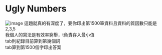 # Ugly Numbers
![image](https://github.com/10360555iamnn/UVAdataset/assets/95529963/fda486b1-6455-44dc-8b8e-3ee160bf1543)
這題就真的有深度了，要你印出第1500筆資料且資料的質因數只能是2,3,5  
我個人的寫法是有效率窮舉，t負責存入最小值  
tab則紀錄目前算到第幾個詞  
tab算到第1500個字印出答案  
